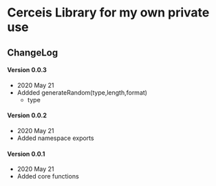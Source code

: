 # Cerceis Library for my own private use

## ChangeLog
#### Version 0.0.3
* 2020 May 21
* Addded generateRandom(type,length,format)
    * type<String> 
#### Version 0.0.2
* 2020 May 21
* Added namespace exports
#### Version 0.0.1
* 2020 May 21
* Added core functions
